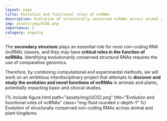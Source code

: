 ```yaml
---
layout: page
title: Evolution and functional roles of ncRNAs
description: Evolution of structurally conserved ncRNAs across animal and plant kingdoms
img: assets/img/UC02.png
importance: 2
category: ongoing
---
```


The <b>secondary structure</b> plays an essential role for most non-coding RNA (ncRNA) classes, and they may have <b>critical roles in the function of ncRNAs</b>. 
Identifying evolutionarily conserved structural RNAs requires the use of comparative genomics. 

Therefore, by combining computational and experimental methods, we will work on an ambitious interdisciplinary project that attempts to <b>discover and study the evolution and novel functions of ncRNAs</b> in animals and plants, potentially impacting basic and clinical studies.


<div class="row">
    <div class="col-sm mt-3 mt-md-0">
        {% include figure.html path="assets/img/UC02.png" title="Evolution and functional roles of ncRNAs" class="img-fluid rounded z-depth-1" %}
    </div>
</div>

<div class="caption">
	Evolution of structurally conserved non-coding RNAs across animal and plant kingdoms
</div>

